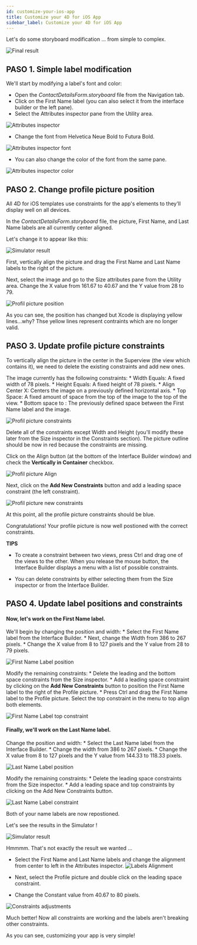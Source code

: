 ```yaml
---
id: customize-your-ios-app
title: Customize your 4D for iOS App
sidebar_label: Customize your 4D for iOS App
---
```

Let's do some storyboard modification ... from simple to complex.

![Final result](assets/customize-with-xcode/Simlator-Before-After-Xcode-4D-for-iOS.png)

## PASO 1. Simple label modification

We'll start by modifying a label's font and color:

* Open the *ContactDetailsForm.storyboard* file from the Navigation tab. 
* Click on the First Name label (you can also select it from the interface builder or the left pane).
* Select the Attributes inspector pane from the Utility area.

![Attributes inspector](assets/customize-with-xcode/Attributes-inspector-Xcode-4D-for-iOS.png)

* Change the font from Helvetica Neue Bold to Futura Bold. 

![Attributes inspector font](assets/customize-with-xcode/Attributes-inspector-font-Xcode-4D-for-iOS.png)

* You can also change the color of the font from the same pane.

![Attributes inspector color](assets/customize-with-xcode/Attributes-inspector-color-Xcode-4D-for-iOS.png)

## PASO 2. Change profile picture position

All 4D for iOS templates use constraints for the app's elements to they'll display well on all devices.

In the *ContactDetailsForm.storyboard* file, the picture, First Name, and Last Name labels are all currently center aligned.

Let's change it to appear like this:

![Simulator result](assets/customize-with-xcode/Simlator-Final-Xcode-4D-for-iOS.png)

First, vertically align the picture and drag the First Name and Last Name labels to the right of the picture.

Next, select the image and go to the Size attributes pane from the Utility area. Change the X value from 161.67 to 40.67 and the Y value from 28 to 79.

![Profil picture position](assets/customize-with-xcode/Profil-picture-position-Xcode-4D-for-iOS.png)

As you can see, the position has changed but Xcode is displaying yellow lines...why? Thse yellow lines represent contraints which are no longer valid.

## PASO 3. Update profile picture constraints

To vertically align the picture in the center in the Superview (the view which contains it), we need to delete the existing constraints and add new ones.

The image currently has the following constraints: * Width Equals: A fixed width of 78 pixels. * Height Equals: A fixed height of 78 pixels. * Align Center X: Centers the image on a previously defined horizontal axis. * Top Space: A fixed amount of space from the top of the image to the top of the view. * Bottom space to <first name>: The previously defined space between the First Name label and the image.

![Profil picture constraints](assets/customize-with-xcode/Profil-picture-constraints-Xcode-4D-for-iOS.png)

Delete all of the constraints except Width and Height (you'll modify these later from the Size inspector in the Constraints section). The picture outline should be now in red because the constraints are missing.

Click on the Align button (at the bottom of the Interface Builder window) and check the **Vertically in Container** checkbox.

![Profil picture Align](assets/customize-with-xcode/Profil-picture-Align-Xcode-4D-for-iOS.png)

Next, click on the **Add New Constraints** button and add a leading space constraint (the left constraint).

![Profil picture new constraints](assets/customize-with-xcode/Profil-picture-new-constraints-4D-for-iOS.png)

At this point, all the profile picture constraints should be blue.

Congratulations! Your profile picture is now well postioned with the correct constraints.<div class = "tips"> 

**TIPS**

* To create a constraint between two views, press Ctrl and drag one of the views to the other. When you release the mouse button, the Interface Builder displays a menu with a list of possible constraints.

* You can delete constraints by either selecting them from the Size inspector or from the Interface Builder.</div> 

## PASO 4. Update label positions and constraints

#### Now, let's work on the First Name label.

We'll begin by changing the position and width: * Select the First Name label from the Interface Builder. * Next, change the Width from 386 to 267 pixels. * Change the X value from 8 to 127 pixels and the Y value from 28 to 79 pixels.

![First Name Label position](assets/customize-with-xcode/First-Name-Label-position-Xcode-4D-for-iOS.png)

Modify the remaining constraints: * Delete the leading and the bottom space constraints from the Size inspector. * Add a leading space constraint by clicking on the **Add New Constraints** button to position the First Name label to the right of the Profile picture. * Press Ctrl and drag the First Name label to the Profile picture. Select the top constraint in the menu to top align both elements.

![First Name Label top constraint](assets/customize-with-xcode/First-Name-Label-top-constraint-Xcode-4D-for-iOS.png)

#### Finally, we'll work on the Last Name label.

Change the position and width: * Select the Last Name label from the Interface Builder. * Change the width from 386 to 267 pixels. * Change the X value from 8 to 127 pixels and the Y value from 144.33 to 118.33 pixels.

![Last Name Label position](assets/customize-with-xcode/Last-Name-Label-position-Xcode-4D-for-iOS.png)

Modify the remaining constraints: * Delete the leading space constraints from the Size inspector. * Add a leading space and top constraints by clicking on the Add New Constraints button.

![Last Name Label constraint](assets/customize-with-xcode/Last-Name-Label-constraint-Xcode-4D-for-iOS.png)

Both of your name labels are now repostioned.

Let's see the results in the Simulator !

![Simulator result](assets/customize-with-xcode/Simulator-Xcode-4D-for-iOS.png)

Hmmmm. That's not exactly the result we wanted ...

* Select the First Name and Last Name labels and change the alignment from center to left in the Attributes inspector. ![Labels Alignment](assets/customize-with-xcode/Labels-Alignment-Xcode-4D-for-iOS.png)

* Next, select the Profile picture and double click on the leading space constraint.

* Change the Constant value from 40.67 to 80 pixels.

![Constraints adjustments](assets/customize-with-xcode/Constraints-adjustments-Xcode-4D-for-iOS.png)

Much better! Now all constraints are working and the labels aren't breaking other constraints.

As you can see, customizing your app is very simple!
